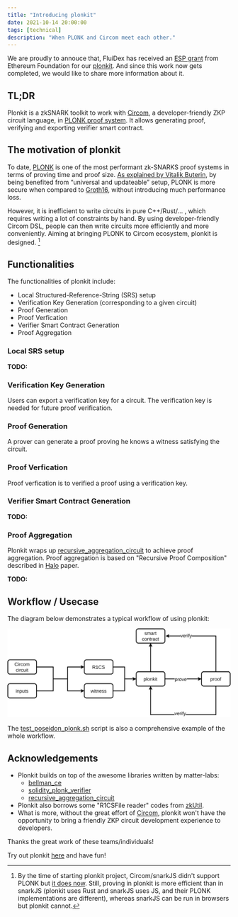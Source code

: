 ```yaml
---
title: "Introducing plonkit"
date: 2021-10-14 20:00:00
tags: [technical]
description: "When PLONK and Circom meet each other."
---
```


We are proudly to annouce that, FluiDex has received an [ESP grant](https://esp.ethereum.foundation/) from Ethereum Foundation for our [plonkit](https://github.com/fluidex/plonkit).
And since this work now gets completed, we would like to share more information about it.

## TL;DR
Plonkit is a zkSNARK toolkit to work with [Circom](https://github.com/iden3/circom), a developer-friendly ZKP circuit language, in [PLONK proof system](https://eprint.iacr.org/2019/953.pdf). It allows generating proof, verifying and exporting verifier smart contract.

## The motivation of plonkit
To date, [PLONK](https://eprint.iacr.org/2019/953.pdf) is one of the most performant zk-SNARKS proof systems in terms of proving time and proof size. [As explained by Vitalik Buterin](https://vitalik.ca/general/2019/09/22/plonk.html), by being benefited from “universal and updateable” setup, PLONK is more secure when compared to [Groth16](https://eprint.iacr.org/2016/260.pdf), without introducing much performance loss.

However, it is inefficient to write circuits in pure C++/Rust/… , which requires writing a lot of constraints by hand. By using developer-friendly Circom DSL, people can then write circuits more efficiently and more conveniently. Aiming at bringing PLONK to Circom ecosystem, plonkit is designed. [^1]

## Functionalities
The functionalities of plonkit include:

+ Local Structured-Reference-String (SRS) setup
+ Verification Key Generation (corresponding to a given circuit)
+ Proof Generation
+ Proof Verfication
+ Verifier Smart Contract Generation
+ Proof Aggregation

### Local SRS setup

__TODO:__

### Verification Key Generation

Users can export a verification key for a circuit. The verification key is needed for future proof verification.

### Proof Generation

A prover can generate a proof proving he knows a witness satisfying the circuit.

### Proof Verfication

Proof verfication is to verified a proof using a verification key.

### Verifier Smart Contract Generation

__TODO:__

### Proof Aggregation

Plonkit wraps up [recursive_aggregation_circuit](https://github.com/matter-labs/recursive_aggregation_circuit) to achieve proof aggregation. Proof aggregation is based on "Recursive Proof Composition" described in [Halo](https://eprint.iacr.org/2019/1021.pdf) paper.

__TODO:__

## Workflow / Usecase
The diagram below demonstrates a typical workflow of using plonkit:

![](plonkit.png)

The [test_poseidon_plonk.sh](https://github.com/fluidex/plonkit/blob/master/test/test_poseidon_plonk.sh) script is also a comprehensive example of the whole workflow.

## Acknowledgements
+ Plonkit builds on top of the awesome libraries written by matter-labs:
    * [bellman_ce](https://github.com/matter-labs/bellman)
    * [solidity_plonk_verifier](https://github.com/matter-labs/solidity_plonk_verifier)
    * [recursive_aggregation_circuit](https://github.com/matter-labs/recursive_aggregation_circuit)
+ Plonkit also borrows some "R1CSFile reader" codes from [zkUtil](https://github.com/poma/zkutil).
+ What is more, without the great effort of [Circom](https://github.com/iden3/circom), plonkit won't have the opportunity to bring a friendly ZKP circuit development experience to developers.

Thanks the great work of these teams/individuals!

Try out plonkit [here](https://github.com/fluidex/plonkit) and have fun!


[^1]: By the time of starting plonkit project, Circom/snarkJS didn't support PLONK but [it does now](https://blog.iden3.io/circom-snarkjs-plonk.html). Still, proving in plonkit is more efficient than in snarkJS (plonkit uses Rust and snarkJS uses JS, and their PLONK implementations are different), whereas snarkJS can be run in browsers but plonkit cannot.